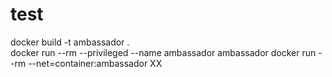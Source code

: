 # test
docker build -t ambassador .  
docker run --rm  --privileged  --name ambassador ambassador
docker run --rm  --net=container:ambassador XX